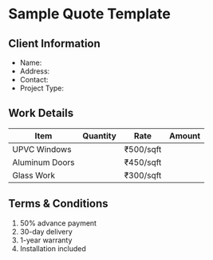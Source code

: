 # Sample Quote Template

## Client Information
- Name: 
- Address:
- Contact:
- Project Type:

## Work Details
| Item | Quantity | Rate | Amount |
|------|----------|------|--------|
| UPVC Windows | | ₹500/sqft | |
| Aluminum Doors | | ₹450/sqft | |
| Glass Work | | ₹300/sqft | |

## Terms & Conditions
1. 50% advance payment
2. 30-day delivery
3. 1-year warranty
4. Installation included